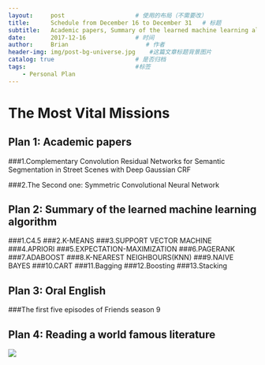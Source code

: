 ```yaml
---
layout:     post                    # 使用的布局（不需要改）
title:      Schedule from December 16 to December 31   # 标题 
subtitle:   Academic papers, Summary of the learned machine learning algorithm, Oral English
date:       2017-12-16              # 时间
author:     Brian                      # 作者
header-img: img/post-bg-universe.jpg    #这篇文章标题背景图片
catalog: true                       # 是否归档
tags:                               #标签
    - Personal Plan
---
```


# The Most Vital Missions

## Plan 1:  Academic papers

###1.Complementary Convolution Residual Networks for Semantic   Segmentation in Street Scenes with Deep Gaussian CRF

###2.The Second one: Symmetric Convolutional Neural Network 

## Plan 2: Summary of the learned machine learning algorithm

###1.C4.5
###2.K-MEANS
###3.SUPPORT VECTOR MACHINE
###4.APRIORI
###5.EXPECTATION-MAXIMIZATION
###6.PAGERANK
###7.ADABOOST
###8.K-NEAREST NEIGHBOURS(KNN)
###9.NAIVE BAYES
###10.CART
###11.Bagging
###12.Boosting
###13.Stacking

## Plan 3: Oral English

###The first five episodes of Friends season 9

## Plan 4: Reading a world famous literature

![](http://ww1.sinaimg.cn/large/b4c0024fgy1fmj0lkpx39j205807ggli.jpg)

